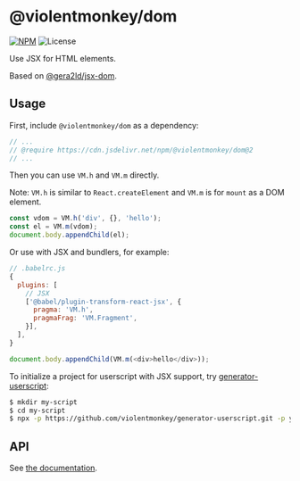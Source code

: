 # @violentmonkey/dom

[![NPM](https://img.shields.io/npm/v/@violentmonkey/dom.svg)](https://npm.im/@violentmonkey/dom)
![License](https://img.shields.io/npm/l/@violentmonkey/dom.svg)

Use JSX for HTML elements.

Based on [@gera2ld/jsx-dom](https://github.com/gera2ld/jsx-dom).

## Usage

First, include `@violentmonkey/dom` as a dependency:

```js
// ...
// @require https://cdn.jsdelivr.net/npm/@violentmonkey/dom@2
// ...
```

Then you can use `VM.h` and `VM.m` directly.

Note: `VM.h` is similar to `React.createElement` and `VM.m` is for `mount` as a DOM element.

```js
const vdom = VM.h('div', {}, 'hello');
const el = VM.m(vdom);
document.body.appendChild(el);
```

Or use with JSX and bundlers, for example:

```js
// .babelrc.js
{
  plugins: [
    // JSX
    ['@babel/plugin-transform-react-jsx', {
      pragma: 'VM.h',
      pragmaFrag: 'VM.Fragment',
    }],
  ],
}
```

```js
document.body.appendChild(VM.m(<div>hello</div>));
```

To initialize a project for userscript with JSX support, try [generator-userscript](https://github.com/violentmonkey/generator-userscript):

```sh
$ mkdir my-script
$ cd my-script
$ npx -p https://github.com/violentmonkey/generator-userscript.git -p yo yo @violentmonkey/userscript
```

## API

See [the documentation](https://violentmonkey.github.io/vm-dom/modules.html).
